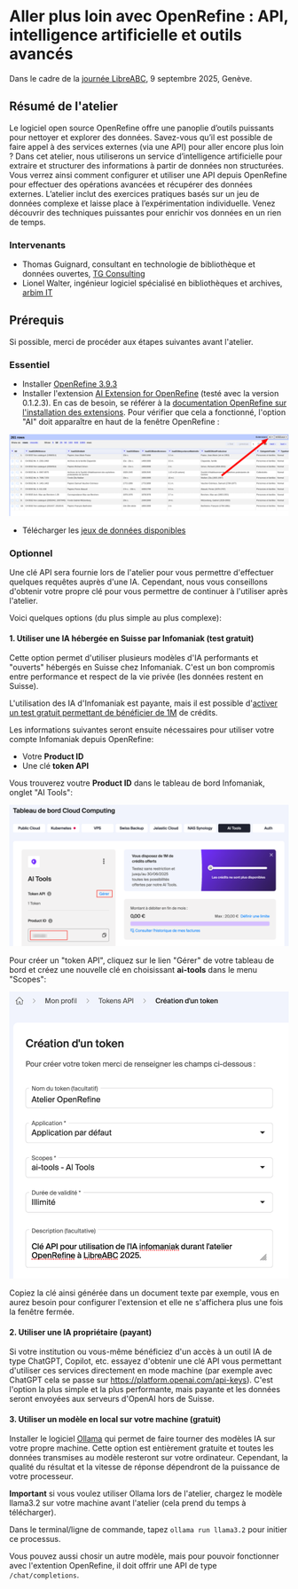 # Aller plus loin avec OpenRefine : API, intelligence artificielle et outils avancés

Dans le cadre de la [journée LibreABC](https://libreabc.ch), 9 septembre 2025, Genève.

## Résumé de l'atelier

Le logiciel open source OpenRefine offre une panoplie d’outils puissants pour nettoyer et explorer des données. Savez-vous qu’il est possible de faire appel à des services externes (via une API) pour aller encore plus loin ? Dans cet atelier, nous utiliserons un service d’intelligence artificielle pour extraire et structurer des informations à partir de données non structurées. Vous verrez ainsi comment configurer et utiliser une API depuis OpenRefine pour effectuer des opérations avancées et récupérer des données externes. L’atelier inclut des exercices pratiques basés sur un jeu de données complexe et laisse place à l’expérimentation individuelle. Venez découvrir des techniques puissantes pour enrichir vos données en un rien de temps.

### Intervenants

- Thomas Guignard, consultant en technologie de bibliothèque et données ouvertes, [TG Consulting](https://tgconsulting.ca/)
- Lionel Walter, ingénieur logiciel spécialisé en bibliothèques et archives, [arbim IT](https://arbim.ch/)

## Prérequis

Si possible, merci de procéder aux étapes suivantes avant l'atelier.

### Essentiel

- Installer [OpenRefine 3.9.3](https://openrefine.org/download)
- Installer l'extension [AI Extension for OpenRefine](https://github.com/sunilnatraj/llm-extension) (testé avec la version 0.1.2.3). En cas de besoin, se référer à la [documentation OpenRefine sur l'installation des extensions](https://openrefine.org/docs/manual/installing#installing-extensions). Pour vérifier que cela a fonctionné, l'option "AI" doit apparaître en haut de la fenêtre OpenRefine : 

![open-refine-screenshot.png](img/open-refine-screenshot.png)

- Télécharger les [jeux de données disponibles](https://github.com/liowalter/open-refine-libreabc2025/tree/main/data)

### Optionnel

Une clé API sera fournie lors de l'atelier pour vous permettre d'effectuer quelques requêtes auprès d'une IA.
Cependant, nous vous conseillons d'obtenir votre propre clé pour vous permettre de continuer à l'utiliser après l'atelier.

Voici quelques options (du plus simple au plus complexe):

#### 1. Utiliser une IA hébergée en Suisse par Infomaniak (test gratuit)
Cette option permet d'utiliser plusieurs modèles d'IA performants et "ouverts" hébergés en Suisse chez Infomaniak.
C'est un bon compromis entre performance et respect de la vie privée (les données restent en Suisse).

L'utilisation des IA d'Infomaniak est payante, mais il est possible d'[activer un test gratuit permettant de bénéficier de 1M](https://www.infomaniak.com/fr/hebergement/ai-tools) de crédits. 

Les informations suivantes seront ensuite nécessaires pour utiliser votre compte Infomaniak depuis OpenRefine:
- Votre **Product ID**
- Une clé **token API**

Vous trouverez voutre **Product ID** dans le tableau de bord Infomaniak, onglet "AI Tools":

![Comment trouver le Product ID dans l'interface Infomaniak.](img/produt-id-screenshot.png)

Pour créer un "token API", cliquez sur le lien "Gérer" de votre tableau de bord et créez une nouvelle clé
en choisissant **ai-tools** dans le menu "Scopes":

![Comment générer un token API dans Infomaniak.](img/token-api-screenshot.png)

Copiez la clé ainsi générée dans un document texte par exemple, vous en aurez besoin pour configurer l'extension et
elle ne s'affichera plus une fois la fenêtre fermée.

#### 2. Utiliser une IA propriétaire (payant)
Si votre institution ou vous-même bénéficiez d'un accès à un outil IA de type ChatGPT, Copilot, etc. essayez d'obtenir une clé API vous permettant d'utiliser ces services directement en mode machine (par exemple avec ChatGPT cela se passe sur https://platform.openai.com/api-keys). C'est l'option la plus simple et la plus performante, mais payante et les données seront envoyées aux serveurs d'OpenAI hors de Suisse.

#### 3. Utiliser un modèle en local sur votre machine (gratuit)
Installer le logiciel [Ollama](https://ollama.com/) qui permet de faire tourner des modèles IA sur votre propre machine.
Cette option est entièrement gratuite et toutes les données transmises au modèle resteront sur votre ordinateur.
Cependant, la qualité du résultat et la vitesse de réponse dépendront de la puissance de votre processeur.

**Important** si vous voulez utiliser Ollama lors de l'atelier, chargez le modèle llama3.2 sur votre machine avant l'atelier (cela prend du temps à télécharger).

Dans le terminal/ligne de commande, tapez `ollama run llama3.2` pour initier ce processus.

Vous pouvez aussi chosir un autre modèle, mais pour pouvoir fonctionner avec l'extention OpenRefine, il doit offrir une API de type `/chat/completions`.
